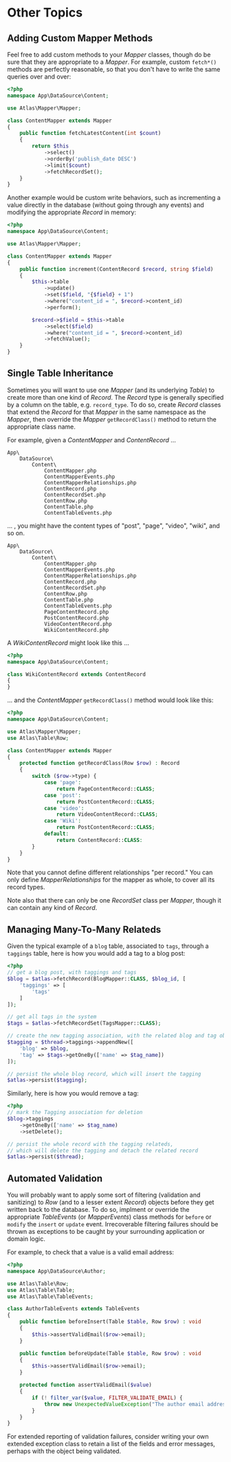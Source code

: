 # Other Topics

## Adding Custom Mapper Methods

Feel free to add custom methods to your _Mapper_ classes, though do be sure
that they are appropriate to a _Mapper_. For example, custom `fetch*()` methods
are perfectly reasonable, so that you don't have to write the same queries
over and over:

```php
<?php
namespace App\DataSource\Content;

use Atlas\Mapper\Mapper;

class ContentMapper extends Mapper
{
    public function fetchLatestContent(int $count)
    {
        return $this
            ->select()
            ->orderBy('publish_date DESC')
            ->limit($count)
            ->fetchRecordSet();
    }
}
```

Another example would be custom write behaviors, such as incrementing a value
directly in the database (without going through any events) and modifying the
appropriate _Record_ in memory:

```php
<?php
namespace App\DataSource\Content;

use Atlas\Mapper\Mapper;

class ContentMapper extends Mapper
{
    public function increment(ContentRecord $record, string $field)
    {
        $this->table
            ->update()
            ->set($field, "{$field} + 1")
            ->where("content_id = ", $record->content_id)
            ->perform();

        $record->$field = $this->table
            ->select($field)
            ->where("content_id = ", $record->content_id)
            ->fetchValue();
    }
}
```

## Single Table Inheritance

Sometimes you will want to use one _Mapper_ (and its underlying _Table_) to
create more than one kind of _Record_. The _Record_ type is generally specified
by a column on the table, e.g. `record_type`. To do so, create _Record_ classes
that extend the _Record_ for that _Mapper_ in the same namespace as the
_Mapper_, then override the _Mapper_ `getRecordClass()` method to return the
appropriate class name.

For example, given a _ContentMapper_ and _ContentRecord_ ...

```
App\
    DataSource\
        Content\
            ContentMapper.php
            ContentMapperEvents.php
            ContentMapperRelationships.php
            ContentRecord.php
            ContentRecordSet.php
            ContentRow.php
            ContentTable.php
            ContentTableEvents.php
```

... , you might have the content types of "post", "page", "video", "wiki", and so on.

```
App\
    DataSource\
        Content\
            ContentMapper.php
            ContentMapperEvents.php
            ContentMapperRelationships.php
            ContentRecord.php
            ContentRecordSet.php
            ContentRow.php
            ContentTable.php
            ContentTableEvents.php
            PageContentRecord.php
            PostContentRecord.php
            VideoContentRecord.php
            WikiContentRecord.php
```

A _WikiContentRecord_ might look like this ...

```php
<?php
namespace App\DataSource\Content;

class WikiContentRecord extends ContentRecord
{
}
```

... and the _ContentMapper_ `getRecordClass()` method would look like this:

```php
<?php
namespace App\DataSource\Content;

use Atlas\Mapper\Mapper;
use Atlas\Table\Row;

class ContentMapper extends Mapper
{
    protected function getRecordClass(Row $row) : Record
    {
        switch ($row->type) {
            case 'page':
                return PageContentRecord::CLASS;
            case 'post':
                return PostContentRecord::CLASS;
            case 'video':
                return VideoContentRecord::CLASS;
            case 'Wiki':
                return PostContentRecord::CLASS;
            default:
                return ContentRecord::CLASS:
        }
    }
}
```

Note that you cannot define different relationships "per record."  You can only
define _MapperRelationships_ for the mapper as whole, to cover all its record
types.

Note also that there can only be one _RecordSet_ class per _Mapper_, though it
can contain any kind of _Record_.

## Managing Many-To-Many Relateds

Given the typical example of a `blog` table, associated to `tags`, through a
`taggings` table, here is how you would add a tag to a blog post:

```php
<?php
// get a blog post, with taggings and tags
$blog = $atlas->fetchRecord(BlogMapper::CLASS, $blog_id, [
    'taggings' => [
        'tags'
    ]
]);

// get all tags in the system
$tags = $atlas->fetchRecordSet(TagsMapper::CLASS);

// create the new tagging association, with the related blog and tag objects
$tagging = $thread->taggings->appendNew([
    'blog' => $blog,
    'tag' => $tags->getOneBy(['name' => $tag_name])
]);

// persist the whole blog record, which will insert the tagging
$atlas->persist($tagging);
```

Similarly, here is how you would remove a tag:

```php
<?php
// mark the Tagging association for deletion
$blog->taggings
    ->getOneBy(['name' => $tag_name)
    ->setDelete();

// persist the whole record with the tagging relateds,
// which will delete the tagging and detach the related record
$atlas->persist($thread);
```

## Automated Validation

You will probably want to apply some sort of filtering (validation and
sanitizing) to _Row_ (and to a lesser extent _Record_) objects before they get
written back to the database. To do so, implment or override the appropriate
_TableEvents_ (or _MapperEvents_) class methods for `before` or `modify` the
`insert` or `update` event.  Irrecoverable filtering failures should be thrown
as exceptions to be caught by your surrounding application or domain logic.

For example, to check that a value is a valid email address:

```php
<?php
namespace App\DataSource\Author;

use Atlas\Table\Row;
use Atlas\Table\Table;
use Atlas\Table\TableEvents;

class AuthorTableEvents extends TableEvents
{
    public function beforeInsert(Table $table, Row $row) : void
    {
        $this->assertValidEmail($row->email);
    }

    public function beforeUpdate(Table $table, Row $row) : void
    {
        $this->assertValidEmail($row->email);
    }

    protected function assertValidEmail($value)
    {
        if (! filter_var($value, FILTER_VALIDATE_EMAIL) {
            throw new UnexpectedValueException("The author email address is not valid.");
        }
    }
}
```

For extended reporting of validation failures, consider writing your own
extended exception class to retain a list of the fields and error messages,
perhaps with the object being validated.
